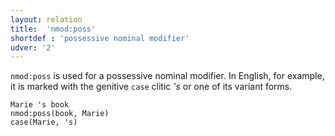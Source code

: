 ```yaml
---
layout: relation
title:  'nmod:poss'
shortdef : 'possessive nominal modifier'
udver: '2'
---
```


`nmod:poss` is used for a possessive nominal modifier. In English, for example, it is marked with the genitive `case` clitic _'s_ or one of its variant forms.

~~~ sdparse
Marie 's book
nmod:poss(book, Marie)
case(Marie, 's)
~~~

<!-- Interlanguage links updated Po 6. listopadu 2023, 21:43:06 CET -->
